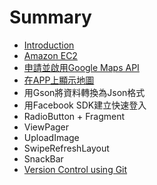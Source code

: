 # Summary

* [Introduction](README.md)
* [Amazon EC2](amazon_ec2.md)
* [申請並啟用Google Maps API](apply_google_api_key.md)
* [在APP上顯示地圖](using_google_maps_api_to_show_map.md)
* 用Gson將資料轉換為Json格式
* 用Facebook SDK建立快速登入
* RadioButton + Fragment
* ViewPager
* UploadImage
* SwipeRefreshLayout
* SnackBar
* [Version Control using Git](version_control_using_git.md)

